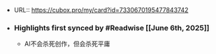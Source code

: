 - URL:: https://cubox.pro/my/card?id=7330670195477843742
- ### Highlights first synced by #Readwise [[June 6th, 2025]]
    - AI不会杀死创作，但会杀死平庸
